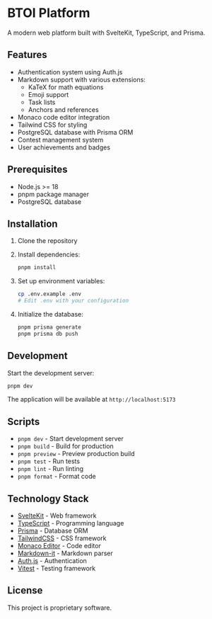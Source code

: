 # BTOI Platform

A modern web platform built with SvelteKit, TypeScript, and Prisma.

## Features

- Authentication system using Auth.js
- Markdown support with various extensions:
  - KaTeX for math equations
  - Emoji support
  - Task lists
  - Anchors and references
- Monaco code editor integration
- Tailwind CSS for styling
- PostgreSQL database with Prisma ORM
- Contest management system
- User achievements and badges

## Prerequisites

- Node.js >= 18
- pnpm package manager
- PostgreSQL database

## Installation

1. Clone the repository
2. Install dependencies:

    ```sh
    pnpm install
    ```

3. Set up environment variables:

    ```sh
    cp .env.example .env
    # Edit .env with your configuration
    ```

4. Initialize the database:

    ```sh
    pnpm prisma generate
    pnpm prisma db push
    ```

## Development

Start the development server:

```sh
pnpm dev
```

The application will be available at `http://localhost:5173`

## Scripts

- `pnpm dev` - Start development server
- `pnpm build` - Build for production
- `pnpm preview` - Preview production build
- `pnpm test` - Run tests
- `pnpm lint` - Run linting
- `pnpm format` - Format code

## Technology Stack

- [SvelteKit](https://kit.svelte.dev/) - Web framework
- [TypeScript](https://www.typescriptlang.org/) - Programming language
- [Prisma](https://www.prisma.io/) - Database ORM
- [TailwindCSS](https://tailwindcss.com/) - CSS framework
- [Monaco Editor](https://microsoft.github.io/monaco-editor/) - Code editor
- [Markdown-it](https://github.com/markdown-it/markdown-it) - Markdown parser
- [Auth.js](https://authjs.dev/) - Authentication
- [Vitest](https://vitest.dev/) - Testing framework

## License

This project is proprietary software.